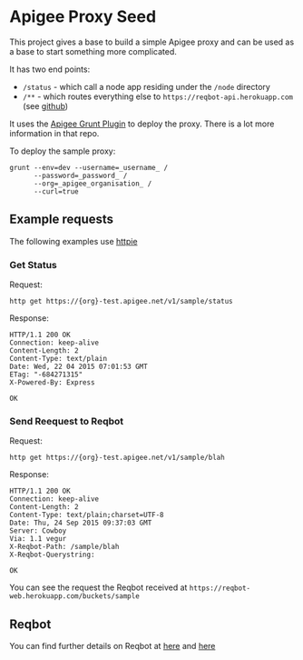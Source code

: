 # Apigee Proxy Seed

This project gives a base to build a simple Apigee proxy and can be used as a base to start something more complicated.

It has two end points:

* `/status` - which call a node app residing under the `/node` directory
* `/**` - which routes everything else to `https://reqbot-api.herokuapp.com` (see [github](https://github.com/typingincolor/reqbot))

It uses the [Apigee Grunt Plugin](https://github.com/apigeecs/apigee-deploy-grunt-plugin) to deploy the proxy. There is a lot more information in that repo.

To deploy the sample proxy:

```
grunt --env=dev --username=_username_ /
      --password=_password_ /
      --org=_apigee_organisation_ /
      --curl=true 
```

## Example requests

The following examples use [httpie](http://httpie.org/)

### Get Status

Request:
```
http get https://{org}-test.apigee.net/v1/sample/status
```

Response:
```
HTTP/1.1 200 OK
Connection: keep-alive
Content-Length: 2
Content-Type: text/plain
Date: Wed, 22 04 2015 07:01:53 GMT
ETag: "-684271315"
X-Powered-By: Express

OK
```

### Send Reequest to Reqbot

Request:
```
http get https://{org}-test.apigee.net/v1/sample/blah
```

Response:
```
HTTP/1.1 200 OK
Connection: keep-alive
Content-Length: 2
Content-Type: text/plain;charset=UTF-8
Date: Thu, 24 Sep 2015 09:37:03 GMT
Server: Cowboy
Via: 1.1 vegur
X-Reqbot-Path: /sample/blah
X-Reqbot-Querystring:

OK
```

You can see the request the Reqbot received at `https://reqbot-web.herokuapp.com/buckets/sample`

## Reqbot

You can find further details on Reqbot at [here](https://github.com/typingincolor/reqbot) and [here](https://github.com/typingincolor/reqbot-web)

